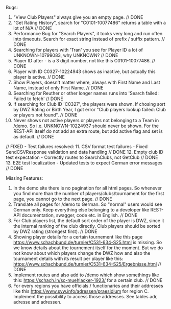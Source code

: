 Bugs:

1. "View Club Players" always give you an empty page. // DONE
2. "Get Rating History", search for "C0101-10077486" returns a table with a lot of N/A // DONE
3. Performance Bug for "Search Players", it tooks very long and run often into timeouts. Search for exact string instead of prefix / suffix pattern. // DONE
4. Searching for players with 'Tran' you see for Player ID a lot of UNKNOWN-10799083, why UNKNOWN? // DONE
5. Player ID after - is a 3 digit number, not like this C0101-10077486. // DONE
6. Player with ID C0327-10224943 shows as inactive, but actually this player is active. // DONE
7. Show Players, doesn't matter where, always with First Name and Last Name, instead of only First Name. // DONE
8. Searching for Reuther or other longer names runs into 'Search failed: Failed to fetch' // DONE
9. If searching for Club ID 'C0327', the players were shown. If chosing sort by DWZ Rating or Birth Year, I got error "Club players lookup failed: Club or players not found". // DONE
10. Never shows not active players or players not belonging to a Team in /demo. So i.e. UNKNOWN-10224937 should never be shown. For the REST-API itself do not add an extra route, but add active flag and set is as default. // DONE

// FIXED - Test failures resolved:
11. CSV format test failures - Fixed SendCSVResponse validation and data handling // DONE
12. Empty club ID test expectation - Correctly routes to SearchClubs, not GetClub // DONE  
13. E2E test localization - Updated tests to expect German error messages // DONE

Missing Features:

1. In the demo site there is no pagination for all html pages. So whenever you find more than the number of players/clubs/tournament for the first page, you cannot go to the next page. // DONE
2. Translate all pages for /demo to German. So "normal" users would see German only. Keep everything else belonging to a developer like REST-API documentation, swagger, code etc. in English. // DONE 
3. For Club players list, the default sort order of the player is DWZ, since it the internal ranking of the club directly. Club players should be sorted by DWZ rating (strongest first). // DONE
4. Showing player details for a certain tournement like this page https://www.schachbund.de/turnier/C531-634-S25.html is missing. So we know details about the tournement itself for the moment. But we do not know about which players change the DWZ how and also the tournament details with its result per player like this: https://www.schachbund.de/turnier/C531-634-S25/Ergebnisse.html // DONE
5. Implement routes and also add to /demo which show somethings like this: https://schach.in/sc-muehlacker-1923/ for a certain club. // DONE
6. For every regions you have officials / functionaries and their addresses like this https://www.svw.info/adressen/praesidium for region C. Implement the possibility to access those addresses. See tables adr, adresse and adressen.